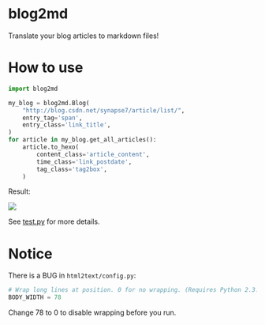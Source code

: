 # blog2md
Translate your blog articles to markdown files!

# How to use
```python
import blog2md

my_blog = blog2md.Blog(
    "http://blog.csdn.net/synapse7/article/list/",
    entry_tag='span',
    entry_class='link_title',
)
for article in my_blog.get_all_articles():
    article.to_hexo(
        content_class='article_content',
        time_class='link_postdate',
        tag_class='tag2box',
    )
```

Result:

![](http://endless.qiniudn.com/blogblod2md4.png)

See [test.py](https://github.com/EndlessCheng/blog2md/blob/master/test.py) for more details.

# Notice
There is a BUG in `html2text/config.py`:

```python
# Wrap long lines at position. 0 for no wrapping. (Requires Python 2.3.)
BODY_WIDTH = 78
```

Change 78 to 0 to disable wrapping before you run.
